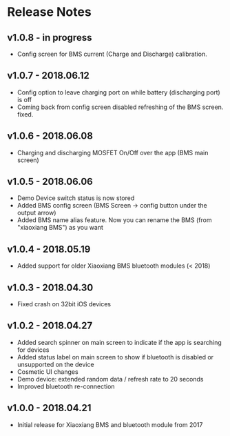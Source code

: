 # Release Notes

## v1.0.8 - in progress
* Config screen for BMS current (Charge and Discharge) calibration.

## v1.0.7 - 2018.06.12
* Config option to leave charging port on while battery (discharging port) is off
* Coming back from config screen disabled refreshing of the BMS screen. fixed.


## v1.0.6 - 2018.06.08
* Charging and discharging MOSFET On/Off over the app (BMS main screen)


## v1.0.5 - 2018.06.06
* Demo Device switch status is now stored
* Added BMS config screen (BMS Screen -> config button under the output arrow)
* Added BMS name alias feature. Now you can rename the BMS (from "xiaoxiang BMS") as you want


## v1.0.4 - 2018.05.19
* Added support for older Xiaoxiang BMS bluetooth modules (< 2018)


## v1.0.3 - 2018.04.30
* Fixed crash on 32bit iOS devices


## v1.0.2 - 2018.04.27
* Added search spinner on main screen to indicate if the app is searching for devices
* Added status label on main screen to show if bluetooth is disabled or unsupported on the device
* Cosmetic UI changes
* Demo device: extended random data / refresh rate to 20 seconds
* Improved bluetooth re-connection


## v1.0.0 - 2018.04.21
* Initial release for Xiaoxiang BMS and bluetooth module from 2017
